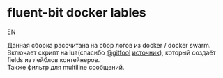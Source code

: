 # fluent-bit docker lables

[EN](https://github.com/jidckii/fluent-bit/blob/master/README.md)

Данная сборка рассчитана на сбор логов из docker / docker swarm.  
Включает скрипт на lua(спасибо [@gitfool](https://github.com/gitfool) [источник](https://github.com/fluent/fluent-bit/issues/1499)), который создаёт fields из лейблов контейнеров.  
Также фильтр для multiline сообщений.  
